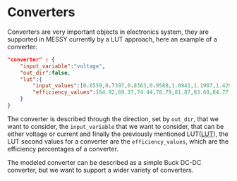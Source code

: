 # Converters

Converters are very important objects in electronics system, they are supported in MESSY currently by a LUT approach, here an example of a converter:

```JSON
"converter" : {
    "input_variable":"voltage",
    "out_dir":false,
    "lut":{
        "input_values":[0.6559,0.7397,0.8363,0.9588,1.0941,1.1907,1.4291,1.7642,1.8544,1.9961,2.4278,2.5954,2.6534,2.7307,2.7758,2.7887,2.9691,3.1688,3.3428,3.5876,3.7874,3.9678,4.1353,4.3673,4.5928,4.7668,4.9729],
        "efficiency_values":[64.92,69.37,74.44,78.79,81.87,83.69,84.77,85.86,86.04,85.95,89.31,90.66,83.14,75.71,70.73,68.46,68.64,68.19,66.83,63.93,61.75,59.31,57.22,54.77,52.42,50.51,47.70]
    }
}
```

The converter is described through the direction, set by `out_dir`, that we want to consider, the `input_variable` that we want to consider, that can be either voltage or current and finally the previously mentioned LUT([LUT](lut.md)), the LUT second values for a converter are the `efficiency_values`, which are the efficiency percentages of a converter.

The modeled converter can be described as a simple Buck DC-DC converter, but we want to support a wider variety of converters. 
